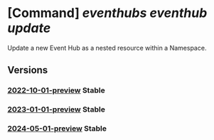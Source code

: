 # [Command] _eventhubs eventhub update_

Update a new Event Hub as a nested resource within a Namespace.

## Versions

### [2022-10-01-preview](/Resources/mgmt-plane/L3N1YnNjcmlwdGlvbnMve30vcmVzb3VyY2Vncm91cHMve30vcHJvdmlkZXJzL21pY3Jvc29mdC5ldmVudGh1Yi9uYW1lc3BhY2VzL3t9L2V2ZW50aHVicy97fQ==/2022-10-01-preview.xml) **Stable**

<!-- mgmt-plane /subscriptions/{}/resourcegroups/{}/providers/microsoft.eventhub/namespaces/{}/eventhubs/{} 2022-10-01-preview -->

### [2023-01-01-preview](/Resources/mgmt-plane/L3N1YnNjcmlwdGlvbnMve30vcmVzb3VyY2Vncm91cHMve30vcHJvdmlkZXJzL21pY3Jvc29mdC5ldmVudGh1Yi9uYW1lc3BhY2VzL3t9L2V2ZW50aHVicy97fQ==/2023-01-01-preview.xml) **Stable**

<!-- mgmt-plane /subscriptions/{}/resourcegroups/{}/providers/microsoft.eventhub/namespaces/{}/eventhubs/{} 2023-01-01-preview -->

### [2024-05-01-preview](/Resources/mgmt-plane/L3N1YnNjcmlwdGlvbnMve30vcmVzb3VyY2Vncm91cHMve30vcHJvdmlkZXJzL21pY3Jvc29mdC5ldmVudGh1Yi9uYW1lc3BhY2VzL3t9L2V2ZW50aHVicy97fQ==/2024-05-01-preview.xml) **Stable**

<!-- mgmt-plane /subscriptions/{}/resourcegroups/{}/providers/microsoft.eventhub/namespaces/{}/eventhubs/{} 2024-05-01-preview -->
